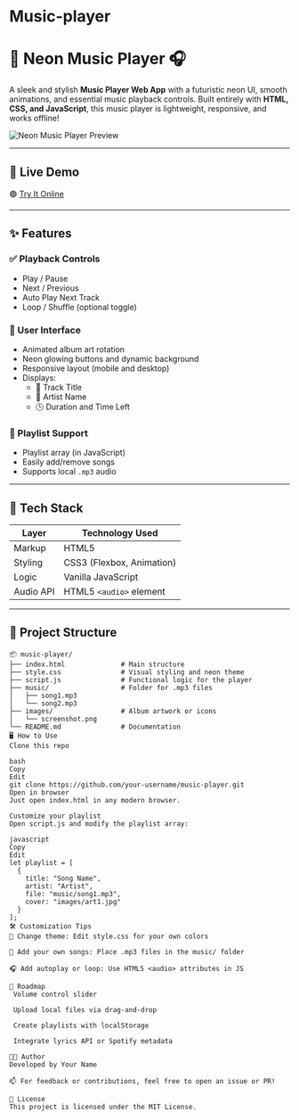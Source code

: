 # Music-player
# 🎼 Neon Music Player 🎧

A sleek and stylish **Music Player Web App** with a futuristic neon UI, smooth animations, and essential music playback controls. Built entirely with **HTML, CSS, and JavaScript**, this music player is lightweight, responsive, and works offline!

![Neon Music Player Preview](images/screenshot.png)

---

## 🚀 Live Demo

🟢 [Try It Online](https://your-username.github.io/music-player)

---

## ✨ Features

### ✅ Playback Controls
- Play / Pause
- Next / Previous
- Auto Play Next Track
- Loop / Shuffle (optional toggle)

### 🎨 User Interface
- Animated album art rotation
- Neon glowing buttons and dynamic background
- Responsive layout (mobile and desktop)
- Displays:
  - 🎵 Track Title
  - 🎤 Artist Name
  - 🕒 Duration and Time Left

### 📂 Playlist Support
- Playlist array (in JavaScript)
- Easily add/remove songs
- Supports local `.mp3` audio

---

## 🧰 Tech Stack

| Layer     | Technology Used         |
|-----------|--------------------------|
| Markup    | HTML5                    |
| Styling   | CSS3 (Flexbox, Animation)|
| Logic     | Vanilla JavaScript       |
| Audio API | HTML5 `<audio>` element  |

---

## 📁 Project Structure

```plaintext
📦 music-player/
├── index.html              # Main structure
├── style.css               # Visual styling and neon theme
├── script.js               # Functional logic for the player
├── music/                  # Folder for .mp3 files
│   ├── song1.mp3
│   └── song2.mp3
├── images/                 # Album artwork or icons
│   └── screenshot.png
└── README.md               # Documentation
🖥️ How to Use
Clone this repo

bash
Copy
Edit
git clone https://github.com/your-username/music-player.git
Open in browser
Just open index.html in any modern browser.

Customize your playlist
Open script.js and modify the playlist array:

javascript
Copy
Edit
let playlist = [
  {
    title: "Song Name",
    artist: "Artist",
    file: "music/song1.mp3",
    cover: "images/art1.jpg"
  }
];
🛠️ Customization Tips
🎨 Change theme: Edit style.css for your own colors

🎵 Add your own songs: Place .mp3 files in the music/ folder

🎧 Add autoplay or loop: Use HTML5 <audio> attributes in JS

📌 Roadmap
 Volume control slider

 Upload local files via drag-and-drop

 Create playlists with localStorage

 Integrate lyrics API or Spotify metadata

🧑‍💻 Author
Developed by Your Name

📫 For feedback or contributions, feel free to open an issue or PR!

📄 License
This project is licensed under the MIT License.
